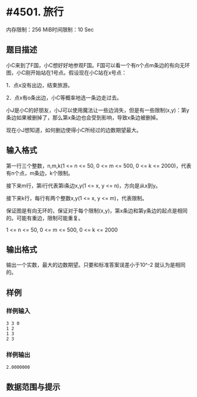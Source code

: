 # #4501. 旅行

内存限制：256 MiB时间限制：10 Sec

## 题目描述

小C来到了F国，小C想好好地参观F国。F国可以看一个有n个点m条边的有向无环图，小C刚开始站在1号点。假设现在小C站在x号点：

1．点x没有出边，结束旅游。

2．点x有o条出边，小C等概率地选一条边走过去。

小J是小C的好朋友，小J可以使用魔法让一些边消失，但是有一些限制(x,y)：第y条边如果被删掉了，那么第x条边也会受到影响，导致x条边被删掉。

现在小J想知道，如何删边使得小C所经过的边数期望最大。

## 输入格式

第一行三个整数，n,m,k(1 <= n <= 50, 0 <= m <= 500, 0 <= k <= 2000)，代表有n个点，m条边，k个限制。

接下来m行，第i行代表第i条边x,y(1 <= x, y <= n)，方向是从x到y。

接下来k行，每行有两个整数x,y(1 <= x, y <= m)，代表限制。

保证图是有向无环的，保证对于每个限制(x,y)，第x条边和第y条边的起点是相同的。可能有重边，限制可能重复。

1 <= n <= 50, 0 <= m <= 500, 0 <= k <= 2000

## 输出格式

输出一个实数，最大的边数期望。只要和标准答案误差小于10^-2 就认为是相同的。

## 样例

### 样例输入

    
    3 3 0
    1 2
    1 3
    2 3
    
    

### 样例输出

    
    2.0000000
    

## 数据范围与提示
